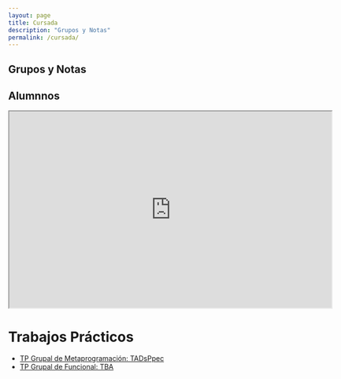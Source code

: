 ```yaml
---
layout: page
title: Cursada
description: "Grupos y Notas"
permalink: /cursada/
---
```


## Grupos y Notas

## Alumnnos

<iframe style="width: 130%; height: 400px"
  src="https://docs.google.com/spreadsheets/d/1o-jz5t9t2i5cOBWx8bb0bwd5_j3m77UO-DoHPIcs-zM/pubhtml?gid=113126950&single=true">
</iframe>

# Trabajos Prácticos
- [TP Grupal de Metaprogramación: TADsPpec](https://docs.google.com/document/d/1WrVDh6wCzBG2GrlapJSnrSn6J4TpcF_E6iOQJ7Ppr6U/pub)
- [TP Grupal de Funcional: TBA]()
